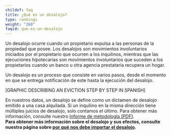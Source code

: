 ```yaml
---
childof: faq
title: ¿Qué es un desalojo?
type: rankings
weight: "260"
faqid: que-es-un-desalojo
---
```

Un desalojo ocurre cuando un propietario expulsa a las personas de la propiedad que posee. Los desalojos son movimientos involuntarios iniciados por el propietario que ocurren a los inquilinos, mientras que las ejecuciones hipotecarias son movimientos involuntarios que suceden a los propietarios cuando un banco u otra agencia prestataria recupera un hogar.

Un desalojo es un proceso que consiste en varios pasos, desde el momento en que se entrega notificación de este hasta la ejecución del desalojo.

\[GRAPHIC DESCRIBING AN EVICTION STEP BY STEP IN SPANISH]

En nuestros datos, un desalojo se define como un dictamen de desalojo emitido a una casa alquilada. Si un inquilino en la misma dirección tiene múltiples juicios de desalojo, solo contamos el último. Para obtener más información, consulte nuestro [Informe de metodología (PDF)](https://evictionlab.org/docs/Eviction%20Lab%20Methodology%20Report.pdf).**\
Para obtener más información sobre el desalojo y sus efectos, consulte nuestra página sobre [por qué nos debe importar el desalojo](https://evictionlab.org/es/why-eviction-matters/).**